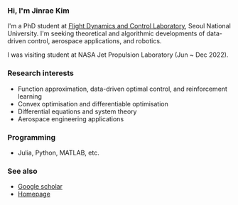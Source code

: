### Hi, I'm Jinrae Kim
I'm a PhD student at [Flight Dynamics and Control Laboratory](http://fdcl.snu.ac.kr/wordpress/), Seoul National University.
I'm seeking theoretical and algorithmic developments of data-driven control, aerospace applications, and robotics.

I was visiting student at NASA Jet Propulsion Laboratory (Jun ~ Dec 2022).

### Research interests
- Function approximation, data-driven optimal control, and reinforcement learning
- Convex optimisation and differentiable optimisation
- Differential equations and system theory
- Aerospace engineering applications

### Programming
- Julia, Python, MATLAB, etc.

### See also
- [Google scholar](https://scholar.google.com/citations?user=K7wrYmoAAAAJ&hl=ko)
- [Homepage](https://www.notion.so/jinrae/Jinrae-Kim-00e9f9ff9fec4d329a18642f9c31e3e0)
